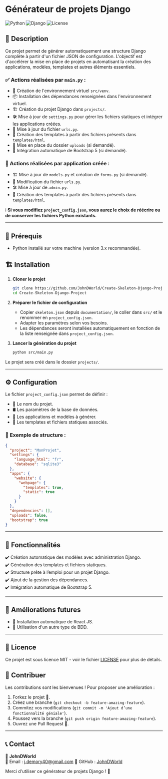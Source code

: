 # Générateur de projets Django

![Python](https://img.shields.io/badge/Python-3.x-blue) ![Django](https://img.shields.io/badge/Django-Automation-green) ![License](https://img.shields.io/badge/License-MIT-yellow)

## 📌 Description

Ce projet permet de générer automatiquement une structure Django complète à partir d'un fichier JSON de configuration. L'objectif est d'accélérer la mise en place de projets en automatisant la création des applications, modèles, templates et autres éléments essentiels.

### ✅ Actions réalisées par `main.py` :

- 📂 Création de l'environnement virtuel `src/venv`.
- 📦 Installation des dépendances renseignées dans l'environnement virtuel.
- 🏗️ Création du projet Django dans `projects/`.
- 🛠️ Mise à jour de `settings.py` pour gérer les fichiers statiques et intégrer les applications créées.
- 🔗 Mise à jour du fichier `urls.py`.
- 🎨 Création des templates à partir des fichiers présents dans `templates/html`.
- 📁 Mise en place du dossier `uploads` (si demandé).
- 💅 Intégration automatique de Bootstrap 5 (si demandé).

### 🔧 Actions réalisées par application créée :

- 🏗️ Mise à jour de `models.py` et création de `forms.py` (si demandé).
- 🔗 Modification du fichier `urls.py`.
- 🛠️ Mise à jour de `admin.py`.
- 🎨 Création des templates à partir des fichiers présents dans `templates/html`.

ℹ️ **Si vous modifiez `project_config.json`, vous aurez le choix de réécrire ou de conserver les fichiers Python existants.**

---

## 🚀 Prérequis

- Python installé sur votre machine (version 3.x recommandée).

## 🏗️ Installation

1. **Cloner le projet**

   ```sh
   git clone https://github.com/JohnDWorld/Create-Skeleton-Django-Project.git
   cd Create-Skeleton-Django-Project
   ```

2. **Préparer le fichier de configuration**

   - Copier `skeleton.json` depuis `documentation/`, le coller dans `src/` et le renommer en `project_config.json`.
   - Adapter les paramètres selon vos besoins.
   - Les dépendances seront installées automatiquement en fonction de la liste renseignée dans `project_config.json`.

3. **Lancer la génération du projet**
   ```sh
   python src/main.py
   ```

Le projet sera créé dans le dossier `projects/`.

---

## ⚙️ Configuration

Le fichier `project_config.json` permet de définir :

- 📌 Le nom du projet.
- 🛢️ Les paramètres de la base de données.
- 📂 Les applications et modèles à générer.
- 🎨 Les templates et fichiers statiques associés.

### 📜 Exemple de structure :

```json
{
  "project": "MonProjet",
  "settings": {
    "language_html": "fr",
    "database": "sqlite3"
  },
  "apps": {
    "website": {
      "webpage": {
        "templates": true,
        "static": true
      }
    }
  },
  "dependencies": [],
  "uploads": false,
  "bootstrap": true
}
```

---

## 🎯 Fonctionnalités

✔️ Création automatique des modèles avec administration Django.  
✔️ Génération des templates et fichiers statiques.  
✔️ Structure prête à l’emploi pour un projet Django.  
✔️ Ajout de la gestion des dépendances.  
✔️ Intégration automatique de Bootstrap 5.

---

## 🔮 Améliorations futures

- 🚀 Installation automatique de React JS.
- 🚀 Utilisation d'un autre type de BDD.

---

## 📜 Licence

Ce projet est sous licence MIT - voir le fichier [LICENSE](LICENSE) pour plus de détails.

## 🤝 Contribuer

Les contributions sont les bienvenues ! Pour proposer une amélioration :

1. Forkez le projet 🍴.
2. Créez une branche (`git checkout -b feature-amazing-feature`).
3. Commitez vos modifications (`git commit -m 'Ajout d’une fonctionnalité géniale'`).
4. Poussez vers la branche (`git push origin feature-amazing-feature`).
5. Ouvrez une Pull Request 🚀.

---

## 📞 Contact

👤 **JohnDWorld**  
📧 Email : j.demory40@gmail.com
🐙 GitHub : [JohnDWorld](https://github.com/JohnDWorld)

Merci d'utiliser ce générateur de projets Django ! 🎉

